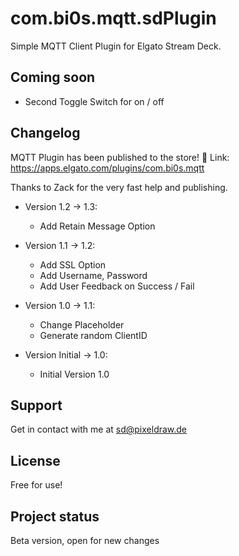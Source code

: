 # com.bi0s.mqtt.sdPlugin

Simple MQTT Client Plugin for Elgato Stream Deck.

## Coming soon
- Second Toggle Switch for on / off

## Changelog

MQTT Plugin has been published to the store! 🎉
Link: https://apps.elgato.com/plugins/com.bi0s.mqtt

Thanks to Zack for the very fast help and publishing.

- Version 1.2 -> 1.3:
    - Add Retain Message Option

- Version 1.1 -> 1.2:
    - Add SSL Option
    - Add Username, Password
    - Add User Feedback on Success / Fail

- Version 1.0 -> 1.1:
    - Change Placeholder
    - Generate random ClientID

- Version Initial -> 1.0:
    - Initial Version 1.0

## Support
Get in contact with me at sd@pixeldraw.de

## License
Free for use!

## Project status
Beta version, open for new changes

